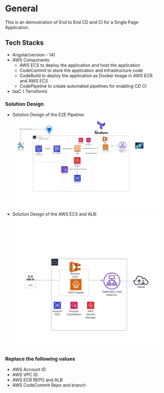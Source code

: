 # General

This is an demostration of End to End CD and CI for a Single Page Application.

## Tech Stacks

- Angular(version - 14)
- AWS Components
  - AWS ECS to deploy the application and host the application
  - CodeCommit to store the application and infrastructure code
  - CodeBuild to deploy the application as Docker Image in AWS ECR and AWS ECS
  - CodePipeline to create automated pipelines for enabling CD CI
- IaaC ( Terraform)

### Solution Design

- Solution Design of the E2E Pipeline: ![Alt text](solution_design/CodeCommit.png?raw=true "Code-Commit")

- Solution Design of the AWS ECS and ALB: ![Alt text](solution_design/AWSECS.png?raw=true "AWS ECS Application")

### Replace the following values

- AWS Account ID
- AWS VPC ID
- AWS ECR REPO and ALB
- AWS CodeCommit Repo and branch

